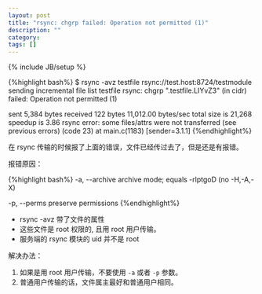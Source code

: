 ```yaml
---
layout: post
title: "rsync: chgrp failed: Operation not permitted (1)"
description: ""
category: 
tags: []
---
```

{% include JB/setup %}



{%highlight bash%}
$ rsync -avz testfile rsync://test.host:8724/testmodule
sending incremental file list
testfile
rsync: chgrp ".testfile.LIYvZ3" (in cidr) failed: Operation not permitted (1)

sent 5,384 bytes  received 122 bytes  11,012.00 bytes/sec
total size is 21,268  speedup is 3.86
rsync error: some files/attrs were not transferred (see previous errors) (code 23) at main.c(1183) [sender=3.1.1]
{%endhighlight%}

在 rsync 传输的时候报了上面的错误，文件已经传过去了，但是还是有报错。


报错原因：

{%highlight bash%}
-a, --archive               archive mode; equals -rlptgoD (no -H,-A,-X)

-p, --perms                 preserve permissions
{%endhighlight%}

* rsync -avz 带了文件的属性
* 这些文件是 root 权限的, 且用 root 用户传输。
* 服务端的 rsync 模块的 uid 并不是 root


解决办法：

1. 如果是用 root 用户传输，不要使用 `-a` 或者 `-p` 参数。
2. 普通用户传输的话，文件属主最好和普通用户相同。
